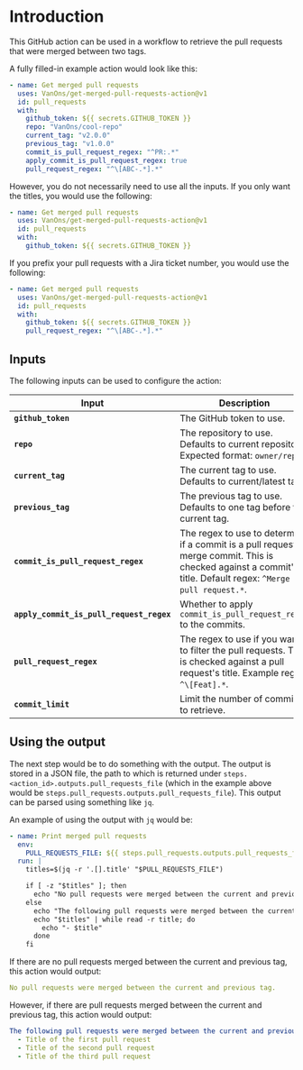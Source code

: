# Introduction

This GitHub action can be used in a workflow to retrieve the pull requests that were merged between two tags.

A fully filled-in example action would look like this:

```yaml
- name: Get merged pull requests
  uses: VanOns/get-merged-pull-requests-action@v1
  id: pull_requests
  with:
    github_token: ${{ secrets.GITHUB_TOKEN }}
    repo: "VanOns/cool-repo"
    current_tag: "v2.0.0"
    previous_tag: "v1.0.0"
    commit_is_pull_request_regex: "^PR:.*"
    apply_commit_is_pull_request_regex: true
    pull_request_regex: "^\[ABC-.*].*"
```

However, you do not necessarily need to use all the inputs. If you only want the titles, you would use the following:

```yaml
- name: Get merged pull requests
  uses: VanOns/get-merged-pull-requests-action@v1
  id: pull_requests
  with:
    github_token: ${{ secrets.GITHUB_TOKEN }}
```

If you prefix your pull requests with a Jira ticket number, you would use the following:

```yaml
- name: Get merged pull requests
  uses: VanOns/get-merged-pull-requests-action@v1
  id: pull_requests
  with:
    github_token: ${{ secrets.GITHUB_TOKEN }}
    pull_request_regex: "^\[ABC-.*].*"
```

## Inputs

The following inputs can be used to configure the action:

| **Input**                                | **Description**                                                                                                                                             | **Default**  | **Required** |
|------------------------------------------|-------------------------------------------------------------------------------------------------------------------------------------------------------------|--------------|--------------|
| **`github_token`**                       | The GitHub token to use.                                                                                                                                    |              | **true**     |
| **`repo`**                               | The repository to use. Defaults to current repository. Expected format: `owner/repo`.                                                                       |              | **false**    |
| **`current_tag`**                        | The current tag to use. Defaults to current/latest tag.                                                                                                     |              | **false**    |
| **`previous_tag`**                       | The previous tag to use. Defaults to one tag before the current tag.                                                                                        |              | **false**    |
| **`commit_is_pull_request_regex`**       | The regex to use to determine if a commit is a pull request merge commit. This is checked against a commit's title. Default regex: `^Merge pull request.*`. |              | **false**    |
| **`apply_commit_is_pull_request_regex`** | Whether to apply `commit_is_pull_request_regex` to the commits.                                                                                             |              | **false**    |
| **`pull_request_regex`**                 | The regex to use if you want to filter the pull requests. This is checked against a pull request's title. Example regex: `^\[Feat].*`.                      |              | **false**    |
| **`commit_limit`**                       | Limit the number of commits to retrieve.                                                                                                                    | `250`        | **false**    |

## Using the output

The next step would be to do something with the output. The output is stored in a JSON file, the path to which is returned
under `steps.<action_id>.outputs.pull_requests_file` (which in the example above would be
`steps.pull_requests.outputs.pull_requests_file`). This output can be parsed using something like `jq`.

An example of using the output with `jq` would be:

```yaml
- name: Print merged pull requests
  env:
    PULL_REQUESTS_FILE: ${{ steps.pull_requests.outputs.pull_requests_file }}
  run: |
    titles=$(jq -r '.[].title' "$PULL_REQUESTS_FILE")

    if [ -z "$titles" ]; then
      echo "No pull requests were merged between the current and previous tag."
    else
      echo "The following pull requests were merged between the current and previous tag:"
      echo "$titles" | while read -r title; do
        echo "- $title"
      done
    fi
```

If there are no pull requests merged between the current and previous tag, this action would output:

```yaml
No pull requests were merged between the current and previous tag.
```

However, if there are pull requests merged between the current and previous tag, this action would output:

```yaml
The following pull requests were merged between the current and previous tag:
  - Title of the first pull request
  - Title of the second pull request
  - Title of the third pull request
```
